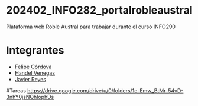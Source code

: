 # 202402_INFO282_portalrobleaustral
Plataforma web Roble Austral para trabajar durante el curso INFO290

# Integrantes

- <a href="https://github.com/fcordovav">Felipe Córdova</a>
- <a href="https://github.com/handel123">Handel Venegas</a>
- <a href="https://github.com/Furnariidae">Javier Reyes</a>

#Tareas
https://drive.google.com/drive/u/0/folders/1e-Emw_BtMr-54vD-3nhY0jsNQhlophDs
